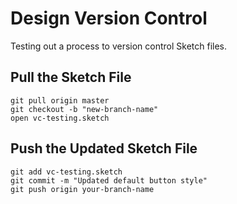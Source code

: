 # Design Version Control
Testing out a process to version control Sketch files.

## Pull the Sketch File
```
git pull origin master
git checkout -b "new-branch-name"
open vc-testing.sketch
```

## Push the Updated Sketch File
```
git add vc-testing.sketch
git commit -m "Updated default button style"
git push origin your-branch-name
```
